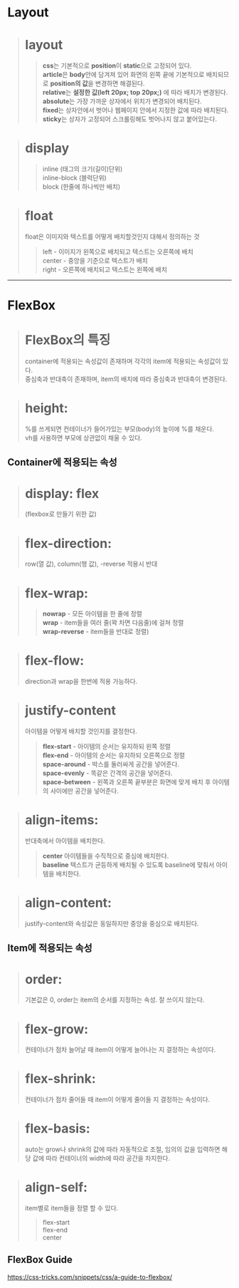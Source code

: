 # Layout
># layout
>>**css**는 기본적으로 **position**이 **static**으로 고정되어 있다.  
>>**article**은 **body**안에 담겨져 있어 화면의 왼쪽 끝에 기본적으로 배치되므로 **position의 값**을 변경하면 해결된다.  
>>**relative**는 **설정한 값(left 20px; top 20px;)** 에 따라 배치가 변경된다.  
>>**absolute**는 가장 가까운 상자에서 위치가 변경되어 배치된다.  
>>**fixed**는 상자안에서 벗어나 웹페이지 안에서 지정한 값에 따라 배치된다.  
>>**sticky**는 상자가 고정되어 스크롤링해도 벗어나지 않고 붙어있는다.  
 
 
># display
>>inline (태그의 크기(길이)단위)  
>>inline-block (블럭단위)  
>>block (한줄에 하나씩만 배치)


> # float  
>float은 이미지와 텍스트를 어떻게 배치할것인지 대해서 정의하는 것
>>left - 이미지가 왼쪽으로 배치되고 텍스트는 오른쪽에 배치  
>>center - 중앙을 기준으로 텍스트가 배치  
>>right - 오른쪽에 배치되고 텍스트는 왼쪽에 배치  



  ---
# FlexBox


># FlexBox의 특징
>container에 적용되는 속성값이 존재하며 각각의 item에 적용되는 속성값이 있다.  
>중심축과 반대축이 존재하며, item의 배치에 따라 중심축과 반대축이 변경된다.


># height:  
>%를 쓰게되면 컨테이너가 들어가있는 부모(body)의 높이에 %를 채운다.  
>vh를 사용하면 부모에 상관없이 채울 수 있다.


## Container에 적용되는 속성

># **display: flex**  
>(flexbox로 만들기 위한 값)


># **flex-direction:**
>row(열 값), column(행 값), -reverse 적용시 반대


># **flex-wrap:**  
>>**nowrap** - 모든 아이템을 한 줄에 정렬  
>>**wrap** - item들을 여러 줄(꽉 차면 다음줄)에 걸쳐 정렬  
>>**wrap-reverse** - item들을 반대로 정렬)  
     
     
># **flex-flow:**  
>direction과 wrap을 한번에 적용 가능하다.


># justify-content   
>아이템을 어떻게 배치할 것인지를 결정한다.  
>>**flex-start** - 아이템의 순서는 유지하되 왼쪽 정렬  
>>**flex-end** - 아이템의 순서는 유지하되 오른쪽으로 정렬  
>>**space-around** - 박스를 둘러싸게 공간을 넣어준다.  
>>**space-evenly** - 똑같은 간격의 공간을 넣어준다.  
>>**space-between** - 왼쪽과 오른쪽 끝부분은 화면에 맞게 배치 후 아이템의 사이에만 공간을 넣어준다.  
			
      
># **align-items:**
>반대축에서 아이템을 배치한다.  
>>**center** 아이템들을 수직적으로 중심에 배치한다.  
>>**baseline** 텍스트가 균등하게 배치될 수 있도록 baseline에 맞춰서 아이템을 배치한다.  
      
># **align-content:**
>justify-content와 속성값은 동일하지만 중앙을 중심으로 배치된다.  


## Item에 적용되는 속성

># order:
>기본값은 0, order는 item의 순서를 지정하는 속성. 잘 쓰이지 않는다.  

># flex-grow:  
>컨테이너가 점차 늘어날 때 item이 어떻게 늘어나는 지 결정하는 속성이다. 
 
># flex-shrink:  
>컨테이너가 점차 줄어들 때 item이 어떻게 줄어들 지 결정하는 속성이다.  

># flex-basis:  
>auto는 grow나 shrink의 값에 따라 자동적으로 조절, 임의의 값을 입력하면 해당 값에 따라 컨테이너의 width에 따라 공간을 차지한다.  
	
  
># align-self:
>item별로 item들을 정렬 할 수 있다.  
>>flex-start  
>>flex-end  
>>center  


## FlexBox Guide

https://css-tricks.com/snippets/css/a-guide-to-flexbox/
